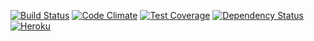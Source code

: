 [![Build Status](https://travis-ci.org/mknapik/twfhackaton.svg)](https://travis-ci.org/mknapik/twfhackaton)
[![Code Climate](https://codeclimate.com/github/mknapik/twfhackaton/badges/gpa.svg)](https://codeclimate.com/github/mknapik/twfhackaton)
[![Test Coverage](https://codeclimate.com/github/mknapik/twfhackaton/badges/coverage.svg)](https://codeclimate.com/github/mknapik/twfhackaton/coverage)
[![Dependency Status](https://gemnasium.com/mknapik/twfhackaton.svg)](https://gemnasium.com/mknapik/twfhackaton)
[![Heroku](https://heroku-badge.herokuapp.com/?app=code-divers)](https://code-divers.herokuapp.com)
